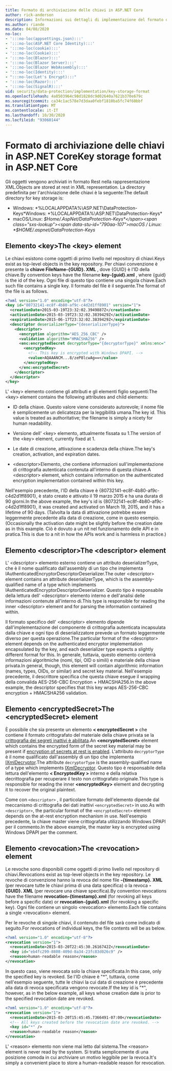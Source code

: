 ```yaml
---
title: Formato di archiviazione delle chiavi in ASP.NET Core
author: rick-anderson
description: Informazioni sui dettagli di implementazione del formato di archiviazione della chiave di protezione dei dati ASP.NET Core.
ms.author: riande
ms.date: 04/08/2020
no-loc:
- ':::no-loc(appsettings.json):::'
- ':::no-loc(ASP.NET Core Identity):::'
- ':::no-loc(cookie):::'
- ':::no-loc(Cookie):::'
- ':::no-loc(Blazor):::'
- ':::no-loc(Blazor Server):::'
- ':::no-loc(Blazor WebAssembly):::'
- ':::no-loc(Identity):::'
- ":::no-loc(Let's Encrypt):::"
- ':::no-loc(Razor):::'
- ':::no-loc(SignalR):::'
uid: security/data-protection/implementation/key-storage-format
ms.openlocfilehash: 4a8503964c98d1828dc9d02640a7621b370e679c
ms.sourcegitcommit: ca34c1ac578e7d3daa0febf1810ba5fc74f60bbf
ms.translationtype: MT
ms.contentlocale: it-IT
ms.lasthandoff: 10/30/2020
ms.locfileid: "93060144"
---
```

# <a name="key-storage-format-in-aspnet-core"></a><span data-ttu-id="790aa-103">Formato di archiviazione delle chiavi in ASP.NET Core</span><span class="sxs-lookup"><span data-stu-id="790aa-103">Key storage format in ASP.NET Core</span></span>

<a name="data-protection-implementation-key-storage-format"></a>

<span data-ttu-id="790aa-104">Gli oggetti vengono archiviati in formato Rest nella rappresentazione XML.</span><span class="sxs-lookup"><span data-stu-id="790aa-104">Objects are stored at rest in XML representation.</span></span> <span data-ttu-id="790aa-105">La directory predefinita per l'archiviazione delle chiavi è la seguente:</span><span class="sxs-lookup"><span data-stu-id="790aa-105">The default directory for key storage is:</span></span>

* <span data-ttu-id="790aa-106">Windows: \*%LOCALAPPDATA%\ASP.NET\DataProtection-Keys\*</span><span class="sxs-lookup"><span data-stu-id="790aa-106">Windows: \*%LOCALAPPDATA%\ASP.NET\DataProtection-Keys\*</span></span>
* <span data-ttu-id="790aa-107">macOS/Linux: *$Home/.AspNet/DataProtection-Keys*</span><span class="sxs-lookup"><span data-stu-id="790aa-107">macOS / Linux: *$HOME/.aspnet/DataProtection-Keys*</span></span>

## <a name="the-key-element"></a><span data-ttu-id="790aa-108">Elemento \<key></span><span class="sxs-lookup"><span data-stu-id="790aa-108">The \<key> element</span></span>

<span data-ttu-id="790aa-109">Le chiavi esistono come oggetti di primo livello nel repository di chiavi.</span><span class="sxs-lookup"><span data-stu-id="790aa-109">Keys exist as top-level objects in the key repository.</span></span> <span data-ttu-id="790aa-110">Per chiavi convenzione è presente la **chiave FileName-{GUID}. XML** , dove {GUID} è l'ID della chiave.</span><span class="sxs-lookup"><span data-stu-id="790aa-110">By convention keys have the filename **key-{guid}.xml** , where {guid} is the id of the key.</span></span> <span data-ttu-id="790aa-111">Ogni file di questo tipo contiene una singola chiave.</span><span class="sxs-lookup"><span data-stu-id="790aa-111">Each such file contains a single key.</span></span> <span data-ttu-id="790aa-112">Il formato del file è il seguente.</span><span class="sxs-lookup"><span data-stu-id="790aa-112">The format of the file is as follows.</span></span>

```xml
<?xml version="1.0" encoding="utf-8"?>
<key id="80732141-ec8f-4b80-af9c-c4d2d1ff8901" version="1">
  <creationDate>2015-03-19T23:32:02.3949887Z</creationDate>
  <activationDate>2015-03-19T23:32:02.3839429Z</activationDate>
  <expirationDate>2015-06-17T23:32:02.3839429Z</expirationDate>
  <descriptor deserializerType="{deserializerType}">
    <descriptor>
      <encryption algorithm="AES_256_CBC" />
      <validation algorithm="HMACSHA256" />
      <enc:encryptedSecret decryptorType="{decryptorType}" xmlns:enc="...">
        <encryptedKey>
          <!-- This key is encrypted with Windows DPAPI. -->
          <value>AQAAANCM...8/zeP8lcwAg==</value>
        </encryptedKey>
      </enc:encryptedSecret>
    </descriptor>
  </descriptor>
</key>
```

<span data-ttu-id="790aa-113">L' \<key> elemento contiene gli attributi e gli elementi figlio seguenti:</span><span class="sxs-lookup"><span data-stu-id="790aa-113">The \<key> element contains the following attributes and child elements:</span></span>

* <span data-ttu-id="790aa-114">ID della chiave. Questo valore viene considerato autorevole; il nome file è semplicemente un delicatezza per la leggibilità umana.</span><span class="sxs-lookup"><span data-stu-id="790aa-114">The key id. This value is treated as authoritative; the filename is simply a nicety for human readability.</span></span>

* <span data-ttu-id="790aa-115">Versione dell' \<key> elemento, attualmente fissata su 1.</span><span class="sxs-lookup"><span data-stu-id="790aa-115">The version of the \<key> element, currently fixed at 1.</span></span>

* <span data-ttu-id="790aa-116">Le date di creazione, attivazione e scadenza della chiave.</span><span class="sxs-lookup"><span data-stu-id="790aa-116">The key's creation, activation, and expiration dates.</span></span>

* <span data-ttu-id="790aa-117">\<descriptor>Elemento, che contiene informazioni sull'implementazione di crittografia autenticata contenuta all'interno di questa chiave.</span><span class="sxs-lookup"><span data-stu-id="790aa-117">A \<descriptor> element, which contains information on the authenticated encryption implementation contained within this key.</span></span>

<span data-ttu-id="790aa-118">Nell'esempio precedente, l'ID della chiave è {80732141-ec8f-4b80-af9c-c4d2d1ff8901}, è stato creato e attivato il 19 marzo 2015 e ha una durata di 90 giorni.</span><span class="sxs-lookup"><span data-stu-id="790aa-118">In the above example, the key's id is {80732141-ec8f-4b80-af9c-c4d2d1ff8901}, it was created and activated on March 19, 2015, and it has a lifetime of 90 days.</span></span> <span data-ttu-id="790aa-119">(Talvolta la data di attivazione potrebbe essere leggermente precedente alla data di creazione, come in questo esempio.</span><span class="sxs-lookup"><span data-stu-id="790aa-119">(Occasionally the activation date might be slightly before the creation date as in this example.</span></span> <span data-ttu-id="790aa-120">Ciò è dovuto a un nit nel funzionamento delle API e in pratica.</span><span class="sxs-lookup"><span data-stu-id="790aa-120">This is due to a nit in how the APIs work and is harmless in practice.)</span></span>

## <a name="the-descriptor-element"></a><span data-ttu-id="790aa-121">Elemento \<descriptor></span><span class="sxs-lookup"><span data-stu-id="790aa-121">The \<descriptor> element</span></span>

<span data-ttu-id="790aa-122">L' \<descriptor> elemento esterno contiene un attributo deserializerType, che è il nome qualificato dall'assembly di un tipo che implementa IAuthenticatedEncryptorDescriptorDeserializer.</span><span class="sxs-lookup"><span data-stu-id="790aa-122">The outer \<descriptor> element contains an attribute deserializerType, which is the assembly-qualified name of a type which implements IAuthenticatedEncryptorDescriptorDeserializer.</span></span> <span data-ttu-id="790aa-123">Questo tipo è responsabile della lettura dell' \<descriptor> elemento interno e dell'analisi delle informazioni contenute all'interno di.</span><span class="sxs-lookup"><span data-stu-id="790aa-123">This type is responsible for reading the inner \<descriptor> element and for parsing the information contained within.</span></span>

<span data-ttu-id="790aa-124">Il formato specifico dell' \<descriptor> elemento dipende dall'implementazione del componente di crittografia autenticata incapsulata dalla chiave e ogni tipo di deserializzatore prevede un formato leggermente diverso per questa operazione.</span><span class="sxs-lookup"><span data-stu-id="790aa-124">The particular format of the \<descriptor> element depends on the authenticated encryptor implementation encapsulated by the key, and each deserializer type expects a slightly different format for this.</span></span> <span data-ttu-id="790aa-125">In generale, tuttavia, questo elemento conterrà informazioni algoritmiche (nomi, tipi, OID o simili) e materiale della chiave privata.</span><span class="sxs-lookup"><span data-stu-id="790aa-125">In general, though, this element will contain algorithmic information (names, types, OIDs, or similar) and secret key material.</span></span> <span data-ttu-id="790aa-126">Nell'esempio precedente, il descrittore specifica che questa chiave esegue il wrapping della convalida AES-256-CBC Encryption + HMACSHA256.</span><span class="sxs-lookup"><span data-stu-id="790aa-126">In the above example, the descriptor specifies that this key wraps AES-256-CBC encryption + HMACSHA256 validation.</span></span>

## <a name="the-encryptedsecret-element"></a><span data-ttu-id="790aa-127">Elemento \<encryptedSecret></span><span class="sxs-lookup"><span data-stu-id="790aa-127">The \<encryptedSecret> element</span></span>

<span data-ttu-id="790aa-128">È possibile che sia presente un elemento **&lt; encryptedSecret &gt;** che contiene il formato crittografato del materiale della chiave privata se la [crittografia dei segreti inattivi è abilitata](xref:security/data-protection/implementation/key-encryption-at-rest).</span><span class="sxs-lookup"><span data-stu-id="790aa-128">An **&lt;encryptedSecret&gt;** element which contains the encrypted form of the secret key material may be present if [encryption of secrets at rest is enabled](xref:security/data-protection/implementation/key-encryption-at-rest).</span></span> <span data-ttu-id="790aa-129">L'attributo `decryptorType` è il nome qualificato dall'assembly di un tipo che implementa [IXmlDecryptor](/dotnet/api/microsoft.aspnetcore.dataprotection.xmlencryption.ixmldecryptor).</span><span class="sxs-lookup"><span data-stu-id="790aa-129">The attribute `decryptorType` is the assembly-qualified name of a type which implements [IXmlDecryptor](/dotnet/api/microsoft.aspnetcore.dataprotection.xmlencryption.ixmldecryptor).</span></span> <span data-ttu-id="790aa-130">Questo tipo è responsabile della lettura dell'elemento **&lt; EncryptedKey &gt;** interno e della relativa decrittografia per recuperare il testo non crittografato originale.</span><span class="sxs-lookup"><span data-stu-id="790aa-130">This type is responsible for reading the inner **&lt;encryptedKey&gt;** element and decrypting it to recover the original plaintext.</span></span>

<span data-ttu-id="790aa-131">Come con `<descriptor>` , il particolare formato dell'elemento dipende dal meccanismo di crittografia dei dati inattivi `<encryptedSecret>` in uso.</span><span class="sxs-lookup"><span data-stu-id="790aa-131">As with `<descriptor>`, the particular format of the `<encryptedSecret>` element depends on the at-rest encryption mechanism in use.</span></span> <span data-ttu-id="790aa-132">Nell'esempio precedente, la chiave master viene crittografata utilizzando Windows DPAPI per il commento.</span><span class="sxs-lookup"><span data-stu-id="790aa-132">In the above example, the master key is encrypted using Windows DPAPI per the comment.</span></span>

## <a name="the-revocation-element"></a><span data-ttu-id="790aa-133">Elemento \<revocation></span><span class="sxs-lookup"><span data-stu-id="790aa-133">The \<revocation> element</span></span>

<span data-ttu-id="790aa-134">Le revoche sono disponibili come oggetti di primo livello nel repository di chiavi.</span><span class="sxs-lookup"><span data-stu-id="790aa-134">Revocations exist as top-level objects in the key repository.</span></span> <span data-ttu-id="790aa-135">Le revoche di convenzione hanno la revoca del nome file **-{timestamp}. XML** (per revocare tutte le chiavi prima di una data specifica) o la revoca **-{GUID}. XML** (per revocare una chiave specifica).</span><span class="sxs-lookup"><span data-stu-id="790aa-135">By convention revocations have the filename **revocation-{timestamp}.xml** (for revoking all keys before a specific date) or **revocation-{guid}.xml** (for revoking a specific key).</span></span> <span data-ttu-id="790aa-136">Ogni file contiene un singolo \<revocation> elemento.</span><span class="sxs-lookup"><span data-stu-id="790aa-136">Each file contains a single \<revocation> element.</span></span>

<span data-ttu-id="790aa-137">Per le revoche di singole chiavi, il contenuto del file sarà come indicato di seguito.</span><span class="sxs-lookup"><span data-stu-id="790aa-137">For revocations of individual keys, the file contents will be as below.</span></span>

```xml
<?xml version="1.0" encoding="utf-8"?>
<revocation version="1">
  <revocationDate>2015-03-20T22:45:30.2616742Z</revocationDate>
  <key id="eb4fc299-8808-409d-8a34-23fc83d026c9" />
  <reason>human-readable reason</reason>
</revocation>
```

<span data-ttu-id="790aa-138">In questo caso, viene revocata solo la chiave specificata.</span><span class="sxs-lookup"><span data-stu-id="790aa-138">In this case, only the specified key is revoked.</span></span> <span data-ttu-id="790aa-139">Se l'ID chiave è "\*", tuttavia, come nell'esempio seguente, tutte le chiavi la cui data di creazione è precedente alla data di revoca specificata vengono revocate.</span><span class="sxs-lookup"><span data-stu-id="790aa-139">If the key id is "\*", however, as in the below example, all keys whose creation date is prior to the specified revocation date are revoked.</span></span>

```xml
<?xml version="1.0" encoding="utf-8"?>
<revocation version="1">
  <revocationDate>2015-03-20T15:45:45.7366491-07:00</revocationDate>
  <!-- All keys created before the revocation date are revoked. -->
  <key id="*" />
  <reason>human-readable reason</reason>
</revocation>
```

<span data-ttu-id="790aa-140">L' \<reason> elemento non viene mai letto dal sistema.</span><span class="sxs-lookup"><span data-stu-id="790aa-140">The \<reason> element is never read by the system.</span></span> <span data-ttu-id="790aa-141">Si tratta semplicemente di una posizione comoda in cui archiviare un motivo leggibile per la revoca.</span><span class="sxs-lookup"><span data-stu-id="790aa-141">It's simply a convenient place to store a human-readable reason for revocation.</span></span>
